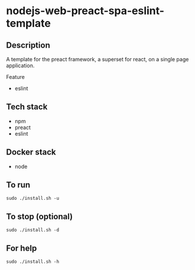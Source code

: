 # nodejs-web-preact-spa-eslint-template

## Description
A template for the preact framework, a superset for react,
on a single page application.

Feature
- eslint

## Tech stack
- npm
- preact
- eslint

## Docker stack
- node

## To run
`sudo ./install.sh -u`

## To stop (optional)
`sudo ./install.sh -d`

## For help
`sudo ./install.sh -h`
